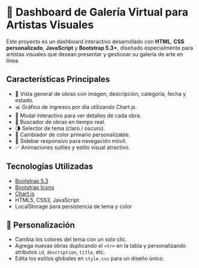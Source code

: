 # 🎨 Dashboard de Galería Virtual para Artistas Visuales

Este proyecto es un dashboard interactivo desarrollado con **HTML**, **CSS personalizado**, **JavaScript** y **Bootstrap 5.3+**, diseñado especialmente para artistas visuales que desean presentar y gestionar su galería de arte en línea.

##  Características Principales

- 🎨 Vista general de obras con imagen, descripción, categoría, fecha y estado.
- 📊 Gráfico de ingresos por día utilizando Chart.js.
- 📁 Modal interactivo para ver detalles de cada obra.
- 🔎 Buscador de obras en tiempo real.
- 🌗 Selector de tema (claro / oscuro).
- 🎨 Cambiador de color primario personalizable.
- 📱 Sidebar responsivo para navegación móvil.
- ✅ Animaciones sutiles y estilo visual atractivo.


## Tecnologías Utilizadas

- [Bootstrap 5.3](https://getbootstrap.com/)
- [Bootstrap Icons](https://icons.getbootstrap.com/)
- [Chart.js](https://www.chartjs.org/)
- HTML5, CSS3, JavaScript
- LocalStorage para persistencia de tema y color

## 📌 Personalización

- Cambia los colores del tema con un solo clic.
- Agrega nuevas obras duplicando el `<tr>` en la tabla y personalizando atributos `id`, `description`, `title`, etc.
- Edita los estilos globales en `style.css` para un diseño único.